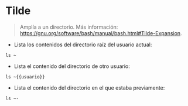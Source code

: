 # Tilde

> Amplía a un directorio.
> Más información: <https://gnu.org/software/bash/manual/bash.html#Tilde-Expansion>.

- Lista los contenidos del directorio raíz del usuario actual:

`ls ~`

- Lista el contenido del directorio de otro usuario:

`ls ~{{usuario}}`

- Lista el contenido del directorio en el que estaba previamente:

`ls ~-`
